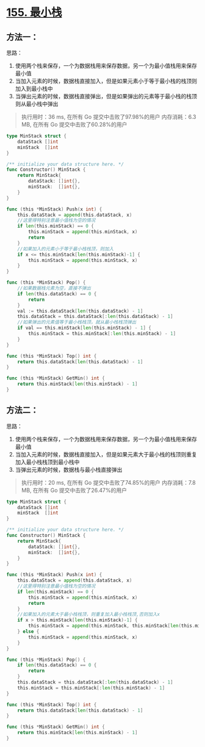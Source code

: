 # [155. 最小栈](https://leetcode-cn.com/problems/min-stack/)

## 方法一：

思路：

1. 使用两个栈来保存，一个为数据栈用来保存数据，另一个为最小值栈用来保存最小值
2. 当加入元素的时候，数据栈直接加入，但是如果元素小于等于最小栈的栈顶则加入到最小栈中
3. 当弹出元素的时候，数据栈直接弹出，但是如果弹出的元素等于最小栈的栈顶则从最小栈中弹出

> 执行用时：36 ms, 在所有 Go 提交中击败了97.98%的用户
> 		内存消耗：6.3 MB, 在所有 Go 提交中击败了60.28%的用户

```go
type MinStack struct {
	dataStack []int
	minStack  []int
}

/** initialize your data structure here. */
func Constructor() MinStack {
	return MinStack{
		dataStack: []int{},
		minStack:  []int{},
	}
}

func (this *MinStack) Push(x int) {
	this.dataStack = append(this.dataStack, x)
	//这里得特别注意最小值栈为空的情况
	if len(this.minStack) == 0 {
		this.minStack = append(this.minStack, x)
		return
	}
	//如果加入的元素小于等于最小栈栈顶，则加入
	if x <= this.minStack[len(this.minStack)-1] {
		this.minStack = append(this.minStack, x)
	}
}

func (this *MinStack) Pop() {
	//如果数据栈元素为空，直接不弹出
	if len(this.dataStack) == 0 {
		return
	}
	val := this.dataStack[len(this.dataStack) - 1]
	this.dataStack = this.dataStack[:len(this.dataStack) - 1]
	//如果弹出的元素值等于最小栈栈顶，就从最小栈栈顶弹出
	if val == this.minStack[len(this.minStack) - 1] {
		this.minStack = this.minStack[:len(this.minStack) - 1]
	}
}

func (this *MinStack) Top() int {
	return this.dataStack[len(this.dataStack) - 1]
}

func (this *MinStack) GetMin() int {
	return this.minStack[len(this.minStack) - 1]
}
```



## 方法二：

思路：

1. 使用两个栈来保存，一个为数据栈用来保存数据，另一个为最小值栈用来保存最小值
2. 当加入元素的时候，数据栈直接加入，但是如果元素大于最小栈的栈顶则重复加入最小栈栈顶到最小栈中
3. 当弹出元素的时候，数据栈与最小栈直接弹出


> 执行用时：20 ms, 在所有 Go 提交中击败了74.85%的用户
> 		内存消耗：7.8 MB, 在所有 Go 提交中击败了26.47%的用户

```go
type MinStack struct {
	dataStack []int
	minStack  []int
}

/** initialize your data structure here. */
func Constructor() MinStack {
	return MinStack{
		dataStack: []int{},
		minStack:  []int{},
	}
}

func (this *MinStack) Push(x int) {
	this.dataStack = append(this.dataStack, x)
	//这里得特别注意最小值栈为空的情况
	if len(this.minStack) == 0 {
		this.minStack = append(this.minStack, x)
		return
	}
	//如果加入的元素大于最小栈栈顶，则重复加入最小栈栈顶,否则加入x
	if x > this.minStack[len(this.minStack)-1] {
		this.minStack = append(this.minStack, this.minStack[len(this.minStack)-1])
	} else {
		this.minStack = append(this.minStack, x)
	}
}

func (this *MinStack) Pop() {
	if len(this.dataStack) == 0 {
		return
	}
	this.dataStack = this.dataStack[:len(this.dataStack) - 1]
	this.minStack = this.minStack[:len(this.minStack) - 1]
}

func (this *MinStack) Top() int {
	return this.dataStack[len(this.dataStack) - 1]
}

func (this *MinStack) GetMin() int {
	return this.minStack[len(this.minStack) - 1]
}

```

